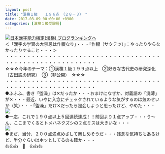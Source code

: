 ```yaml
---
layout: post
title: "漢検１級　　１９６点　（２８－３）　"
date: 2017-03-09 00:00:00 +0900
categories: [漢検１級受験歴]
---
```


[![](/syuusyuu9701/assets/images/漢検１級-１９６点-（２８－３）--br_c_3028_1.gif)](http://blog.with2.net/link.php?1659096:3028 "日本漢字能力検定(漢検) ブログランキングへ")[日本漢字能力検定(漢検) ブログランキングへ](http://blog.with2.net/link.php?1659096:3028)  
＜「漢字の学習の大禁忌は作輟なり」・・・「作輟（サクテツ）」：やったりやらなかったりすること・・・＞  
・・・・・・・・・・・・・・・・・・・・・・・・・・・・・・・・・・・・・・・・・・・・・・・・・・・・・・・・・  
☆☆☆今年のテーマ：①漢検１級１９９点以上　②好きな古代史の研究深化（古田説の研究）　③（非公開）　☆☆☆　　  
・・・・・・・・・・・・・・・・・・・・・・・・・・・・・・・・・・・・・・・・・・・・・・・・・・・・・・・・・  
●ふふふ、書き「盥澡」は✕だったか・・・おまけになぜか、対義語の「澆薄」が✕・・・最近、いやに入念にチェックされているような気がするのは気のせいか（笑）・・・「盥澡」だけ✕だったら照会しようと思ったけど、やめた・・・  
![](/syuusyuu9701/assets/images/漢検１級-１９６点-（２８－３）--e9a9273c892d02cbd87e8518e1bdc1ed.png)  
●一応、これで１９０点以上５回連続達成！！前回より１点アップ・・・う～ん、ここまでくるとトメハネクズシの２点ミスは大きいな・・・  
![](/syuusyuu9701/assets/images/漢検１級-１９６点-（２８－３）--09a708acf2c9af4f184190e773515e21.png)  
●まだ、当分、２００点満点めざして楽しめそうだ・・・残念な気持ちもあるけど、半分ぐらいはホッとしてるのも確か・・・  
👍👍👍　🐔　👍👍👍　  
  
  
